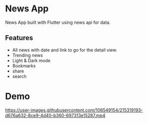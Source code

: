 # News App

News App built with Flutter using news api for data.

## Features
- All news with date and link to go for the detail view.
- Trending news
- Light & Dark mode
- Bookmarks
- share
- search

# Demo

https://user-images.githubusercontent.com/106549154/215319193-d676a632-8ce9-4d40-b360-697313e15287.mp4

